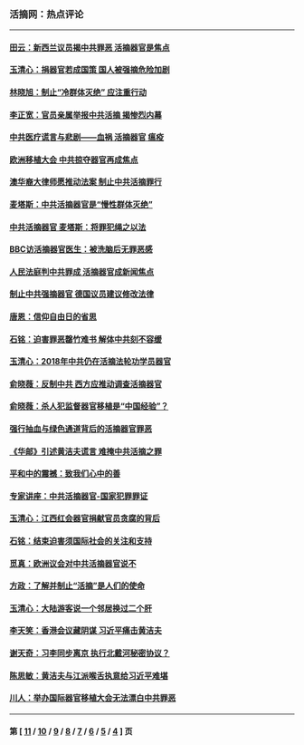 ### 活摘网：热点评论
---
#### [田云：新西兰议员揭中共罪恶 活摘器官是焦点](../../pages/nf5879/n13070629.md?08070430) 
#### [玉清心：捐器官若成国策 国人被强摘危险加剧](../../pages/nf5879/n12802713.md?08070430) 
#### [林晓旭：制止“冷群体灭绝” 应注重行动](../../pages/nf5879/n12779736.md?08070430) 
#### [李正宽：官员亲属举报中共活摘 揭惨烈内幕](../../pages/nf5879/n12684490.md?08070430) 
#### [中共医疗谎言与悲剧——血祸 活摘器官 瘟疫](../../pages/nf5879/n12372103.md?08070430) 
#### [欧洲移植大会 中共掠夺器官再成焦点](../../pages/nf5879/n11538883.md?08070430) 
#### [澳华裔大律师愿推动法案 制止中共活摘罪行](../../pages/nf5879/n11377039.md?08070430) 
#### [麦塔斯：中共活摘器官是“慢性群体灭绝”](../../pages/nf5879/n11350529.md?08070430) 
#### [中共活摘器官 麦塔斯：将罪犯绳之以法](../../pages/nf5879/n11347973.md?08070430) 
#### [BBC访活摘器官医生：被洗脑后无罪恶感](../../pages/nf5879/n11335935.md?08070430) 
#### [人民法庭判中共罪成 活摘器官成新闻焦点](../../pages/nf5879/n11331578.md?08070430) 
#### [制止中共强摘器官 德国议员建议修改法律](../../pages/nf5879/n11249451.md?08070430) 
#### [唐恩：信仰自由日的省思](../../pages/nf5879/n11003525.md?08070430) 
#### [石铭：迫害罪恶罄竹难书  解体中共刻不容缓](../../pages/nf5879/n10942855.md?08070430) 
#### [玉清心：2018年中共仍在活摘法轮功学员器官](../../pages/nf5879/n10914646.md?08070430) 
#### [俞晓薇：反制中共 西方应推动调查活摘器官](../../pages/nf5879/n10794671.md?08070430) 
#### [俞晓薇：杀人犯监督器官移植是“中国经验”？](../../pages/nf5879/n10466427.md?08070430) 
#### [强行抽血与绿色通道背后的活摘器官罪恶](../../pages/nf5879/n10004708.md?08070430) 
#### [《华邮》引述黄洁夫谎言 难掩中共活摘之罪](../../pages/nf5879/n9642309.md?08070430) 
#### [平和中的震撼：致我们心中的善](../../pages/nf5879/n9021123.md?08070430) 
#### [专家讲座：中共活摘器官-国家犯罪罪证](../../pages/nf5879/n8828153.md?08070430) 
#### [玉清心：江西红会器官捐献官员贪腐的背后](../../pages/nf5879/n8522122.md?08070430) 
#### [石铭：结束迫害须国际社会的关注和支持](../../pages/nf5879/n8443497.md?08070430) 
#### [觅真：欧洲议会对中共活摘器官说不](../../pages/nf5879/n8337486.md?08070430) 
#### [方政：了解并制止“活摘”是人们的使命](../../pages/nf5879/n8329214.md?08070430) 
#### [玉清心：大陆游客说一个邻居换过二个肝](../../pages/nf5879/n8291404.md?08070430) 
#### [李天笑：香港会议藏阴谋 习近平痛击黄洁夫](../../pages/nf5879/n8241459.md?08070430) 
#### [谢天奇：习李同步离京 执行北戴河秘密协议？](../../pages/nf5879/n8230418.md?08070430) 
#### [陈思敏：黄洁夫与江派喉舌执意给习近平难堪](../../pages/nf5879/n8222166.md?08070430) 
#### [川人：举办国际器官移植大会无法漂白中共罪恶](../../pages/nf5879/n8221121.md?08070430) 

---
#### 第 [ [11](./11.md?08070430) / [10](./10.md?08070430) / [9](./9.md?08070430) / [8](./8.md?08070430) / [7](./7.md?08070430) / [6](./6.md?08070430) / [5](./5.md?08070430) / [4](./4.md?08070430) ] 页
